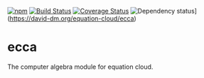[![npm](https://img.shields.io/npm/v/ecca.svg)](https://www.npmjs.com/package/ecca)
[![Build Status](https://api.travis-ci.org/equation-cloud/ecca.svg?branch=master)](https://travis-ci.org/equation-cloud/ecca)
[![Coverage Status](https://coveralls.io/repos/github/equation-cloud/ecca/badge.svg?branch=master)](https://coveralls.io/github/equation-cloud/ecca?branch=master)
![Dependency status](https://david-dm.org/equation-cloud/ecca.svg)](https://david-dm.org/equation-cloud/ecca)

# ecca
The computer algebra module for equation cloud.

